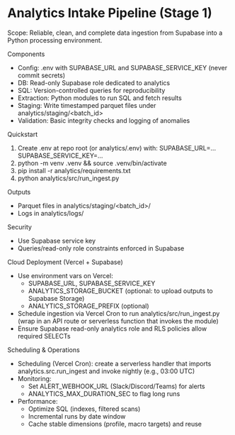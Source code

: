 # Analytics Intake Pipeline (Stage 1)

Scope: Reliable, clean, and complete data ingestion from Supabase into a Python processing environment.

Components
- Config: .env with SUPABASE_URL and SUPABASE_SERVICE_KEY (never commit secrets)
- DB: Read-only Supabase role dedicated to analytics
- SQL: Version-controlled queries for reproducibility
- Extraction: Python modules to run SQL and fetch results
- Staging: Write timestamped parquet files under analytics/staging/<batch_id>
- Validation: Basic integrity checks and logging of anomalies

Quickstart
1) Create .env at repo root (or analytics/.env) with:
   SUPABASE_URL=...
   SUPABASE_SERVICE_KEY=...
2) python -m venv .venv && source .venv/bin/activate
3) pip install -r analytics/requirements.txt
4) python analytics/src/run_ingest.py

Outputs
- Parquet files in analytics/staging/<batch_id>/
- Logs in analytics/logs/

Security
- Use Supabase service key
- Queries/read-only role constraints enforced in Supabase

Cloud Deployment (Vercel + Supabase)
- Use environment vars on Vercel:
  - SUPABASE_URL, SUPABASE_SERVICE_KEY
  - ANALYTICS_STORAGE_BUCKET (optional: to upload outputs to Supabase Storage)
  - ANALYTICS_STORAGE_PREFIX (optional)
- Schedule ingestion via Vercel Cron to run analytics/src/run_ingest.py (wrap in an API route or serverless function that invokes the module)
- Ensure Supabase read-only analytics role and RLS policies allow required SELECTs

Scheduling & Operations
- Scheduling (Vercel Cron): create a serverless handler that imports analytics.src.run_ingest and invoke nightly (e.g., 03:00 UTC)
- Monitoring:
  - Set ALERT_WEBHOOK_URL (Slack/Discord/Teams) for alerts
  - ANALYTICS_MAX_DURATION_SEC to flag long runs
- Performance:
  - Optimize SQL (indexes, filtered scans)
  - Incremental runs by date window
  - Cache stable dimensions (profile, macro targets) and reuse